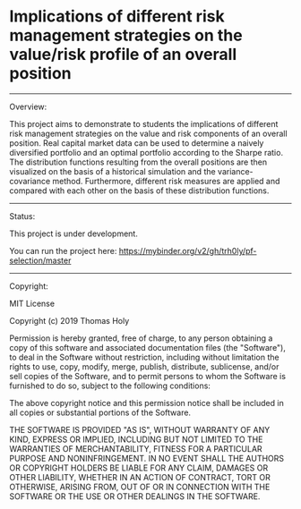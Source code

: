 # Implications of different risk management strategies on the value/risk profile of an overall position

-----------------------------------------------------------------------------
Overview:

This project aims to demonstrate to students the implications of different risk management strategies on the value and risk components of an overall position. Real capital market data can be used to determine a naively diversified portfolio and an optimal portfolio according to the Sharpe ratio. The distribution functions resulting from the overall positions are then visualized on the basis of a historical simulation and the variance-covariance method. Furthermore, different risk measures are applied and compared with each other on the basis of these distribution functions.

-----------------------------------------------------------------------------
Status:

This project is under development.

You can run the project here: https://mybinder.org/v2/gh/trh0ly/pf-selection/master

-----------------------------------------------------------------------------
Copyright:

MIT License

Copyright (c) 2019 Thomas Holy

Permission is hereby granted, free of charge, to any person obtaining a copy
of this software and associated documentation files (the "Software"), to deal
in the Software without restriction, including without limitation the rights
to use, copy, modify, merge, publish, distribute, sublicense, and/or sell
copies of the Software, and to permit persons to whom the Software is
furnished to do so, subject to the following conditions:

The above copyright notice and this permission notice shall be included in all
copies or substantial portions of the Software.

THE SOFTWARE IS PROVIDED "AS IS", WITHOUT WARRANTY OF ANY KIND, EXPRESS OR
IMPLIED, INCLUDING BUT NOT LIMITED TO THE WARRANTIES OF MERCHANTABILITY,
FITNESS FOR A PARTICULAR PURPOSE AND NONINFRINGEMENT. IN NO EVENT SHALL THE
AUTHORS OR COPYRIGHT HOLDERS BE LIABLE FOR ANY CLAIM, DAMAGES OR OTHER
LIABILITY, WHETHER IN AN ACTION OF CONTRACT, TORT OR OTHERWISE, ARISING FROM,
OUT OF OR IN CONNECTION WITH THE SOFTWARE OR THE USE OR OTHER DEALINGS IN THE
SOFTWARE.
